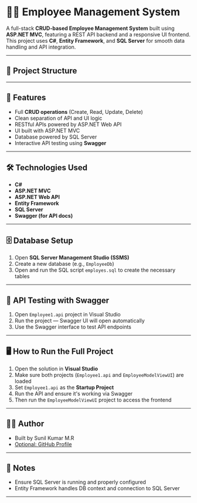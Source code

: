 ﻿# 🧑‍💼 Employee Management System

A full-stack **CRUD-based Employee Management System** built using **ASP.NET MVC**, featuring a REST API backend and a responsive UI frontend. This project uses **C#**, **Entity Framework**, and **SQL Server** for smooth data handling and API integration.

---

## 📂 Project Structure


---

## 🚀 Features

- Full **CRUD operations** (Create, Read, Update, Delete)
- Clean separation of API and UI logic
- RESTful APIs powered by ASP.NET Web API
- UI built with ASP.NET MVC
- Database powered by SQL Server
- Interactive API testing using **Swagger**

---

## 🛠 Technologies Used

- **C#**
- **ASP.NET MVC**
- **ASP.NET Web API**
- **Entity Framework**
- **SQL Server**
- **Swagger (for API docs)**

---

## 🗄 Database Setup

1. Open **SQL Server Management Studio (SSMS)**
2. Create a new database (e.g., `EmployeeDb`)
3. Open and run the SQL script `employes.sql` to create the necessary tables

---

## 🧪 API Testing with Swagger

1. Open `Employee1.api` project in Visual Studio
2. Run the project — Swagger UI will open automatically
3. Use the Swagger interface to test API endpoints

---

## 🖥 How to Run the Full Project

1. Open the solution in **Visual Studio**
2. Make sure both projects (`Employee1.api` and `EmployeeModelViewUI`) are loaded
3. Set `Employee1.api` as the **Startup Project**
4. Run the API and ensure it's working via Swagger
5. Then run the `EmployeeModelViewUI` project to access the frontend

---

## 👨‍💻 Author

- Built by Sunil Kumar M.R
- [Optional: GitHub Profile](https://github.com/sunilmr06)

---

## 📌 Notes

- Ensure SQL Server is running and properly configured
- Entity Framework handles DB context and connection to SQL Server

---

